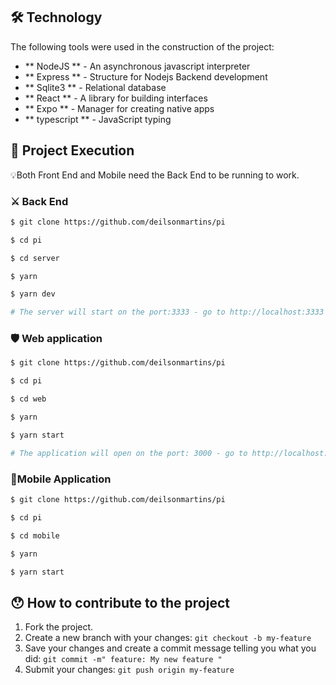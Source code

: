 ## 🛠 Technology

The following tools were used in the construction of the project:

- ** NodeJS ** - An asynchronous javascript interpreter
- ** Express ** - Structure for Nodejs Backend development
- ** Sqlite3 ** - Relational database
- ** React ** - A library for building interfaces
- ** Expo ** - Manager for creating native apps
- ** typescript ** - JavaScript typing

## 🚀 Project Execution

💡Both Front End and Mobile need the Back End to be running to work.

### ⚔️ Back End

```bash
$ git clone https://github.com/deilsonmartins/pi

$ cd pi

$ cd server

$ yarn

$ yarn dev

# The server will start on the port:3333 - go to http://localhost:3333 
```
### 🛡 Web application

```bash
$ git clone https://github.com/deilsonmartins/pi

$ cd pi

$ cd web

$ yarn

$ yarn start

# The application will open on the port: 3000 - go to http://localhost:3000
```

### 📱Mobile Application

```bash
$ git clone https://github.com/deilsonmartins/pi

$ cd pi

$ cd mobile

$ yarn

$ yarn start

```
## 😯 How to contribute to the project

1. Fork the project.
2. Create a new branch with your changes: `git checkout -b my-feature`
3. Save your changes and create a commit message telling you what you did: `git commit -m" feature: My new feature "`
4. Submit your changes: `git push origin my-feature`
